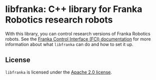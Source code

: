 # libfranka: C++ library for Franka Robotics research robots

With this library, you can control research versions of Franka Robotics robots. See the [Franka Control Interface (FCI) documentation][fci-docs] for more information about what `libfranka` can do and how to set it up.

## License

`libfranka` is licensed under the [Apache 2.0 license][apache-2.0].

[apache-2.0]: https://www.apache.org/licenses/LICENSE-2.0.html
[fci-docs]: https://frankarobotics.github.io/docs
